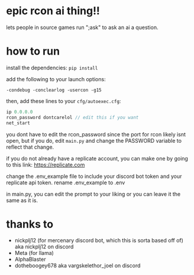# epic rcon ai thing!!
lets people in source games run ";ask" to ask an ai a question.

# how to run
install the dependencies: `pip install`

add the following to your launch options:
```
-condebug -conclearlog -usercon -g15
```

then, add these lines to your `cfg/autoexec.cfg`:
```js
ip 0.0.0.0
rcon_password dontcarelol // edit this if you want
net_start
```

you dont have to edit the rcon_password since the port for rcon likely isnt open, but if you do, edit `main.py` and change the PASSWORD variable to reflect that change.

if you do not already have a replicate account, you can make one by going to this link: https://replicate.com

change the .env_example file to include your discord bot token and your replicate api token.
rename .env_example to .env

in main.py, you can edit the prompt to your liking or you can leave it the same as it is.

# thanks to
- nickplj12 (for mercenary discord bot, which this is sorta based off of) aka nickplj12 on discord
- Meta (for llama)
- AlphaBlaster
- dotheboogey678 aka vargskelethor_joel on discord

